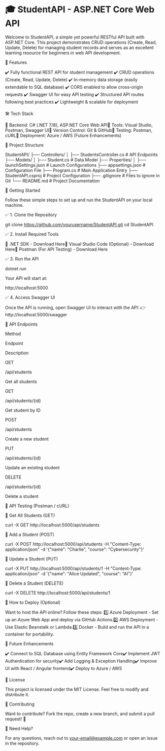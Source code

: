 # 🎓 StudentAPI - ASP.NET Core Web API

  

Welcome to StudentAPI, a simple yet powerful RESTful API built with ASP.NET Core. This project demonstrates CRUD operations (Create, Read, Update, Delete) for managing student records and serves as an excellent learning resource for beginners in web API development.

🚀 Features

✔️ Fully functional REST API for student management
✔️ CRUD operations (Create, Read, Update, Delete)
✔️ In-memory data storage (easily extendable to SQL database)
✔️ CORS enabled to allow cross-origin requests
✔️ Swagger UI for easy API testing
✔️ Structured API routes following best practices
✔️ Lightweight & scalable for deployment

🛠 Tech Stack

🔹 Backend: C# (.NET 7/8), ASP.NET Core Web API🔹 Tools: Visual Studio, Postman, Swagger UI🔹 Version Control: Git & GitHub🔹 Testing: Postman, cURL🔹 Deployment: Azure / AWS (Future Enhancements)

📂 Project Structure

StudentAPI/
├── Controllers/
│   ├── StudentsController.cs  # API Endpoints
├── Models/
│   ├── Student.cs  # Data Model
├── Properties/
│   ├── launchSettings.json  # Launch Configurations
├── appsettings.json  # Configuration File
├── Program.cs  # Main Application Entry
├── StudentAPI.csproj  # Project Configuration
├── .gitignore  # Files to ignore in Git
└── README.md  # Project Documentation

🎯 Getting Started

Follow these simple steps to set up and run the StudentAPI on your local machine.

✅ 1. Clone the Repository

git clone https://github.com/yourusername/StudentAPI.git
cd StudentAPI

✅ 2. Install Required Tools

🔹 .NET SDK - Download Here🔹 Visual Studio Code (Optional) - Download Here🔹 Postman (For API Testing) - Download Here

✅ 3. Run the API

dotnet run

Your API will start at:

http://localhost:5000

✅ 4. Access Swagger UI

Once the API is running, open Swagger UI to interact with the API:
👉 http://localhost:5000/swagger

📌 API Endpoints

Method

Endpoint

Description

GET

/api/students

Get all students

GET

/api/students/{id}

Get student by ID

POST

/api/students

Create a new student

PUT

/api/students/{id}

Update an existing student

DELETE

/api/students/{id}

Delete a student

🧪 API Testing (Postman / cURL)

🔹 Get All Students (GET)

curl -X GET http://localhost:5000/api/students

🔹 Add a Student (POST)

curl -X POST http://localhost:5000/api/students -H "Content-Type: application/json" -d '{"name": "Charlie", "course": "Cybersecurity"}'

🔹 Update a Student (PUT)

curl -X PUT http://localhost:5000/api/students/1 -H "Content-Type: application/json" -d '{"name": "Alice Updated", "course": "AI"}'

🔹 Delete a Student (DELETE)

curl -X DELETE http://localhost:5000/api/students/1

📜 How to Deploy (Optional)

Want to host the API online? Follow these steps:
1️⃣ Azure Deployment - Set up an Azure Web App and deploy via GitHub Actions.2️⃣ AWS Deployment - Use Elastic Beanstalk or Lambda.3️⃣ Docker - Build and run the API in a container for portability.

📌 Future Enhancements

✔️ Connect to SQL Database using Entity Framework Core✔️ Implement JWT Authentication for security✔️ Add Logging & Exception Handling✔️ Improve UI with React / Angular frontend✔️ Deploy to Azure / AWS

📜 License

This project is licensed under the MIT License. Feel free to modify and distribute it.

🤝 Contributing

Want to contribute? Fork the repo, create a new branch, and submit a pull request! 🚀

📧 Need Help?

For any questions, reach out to your-email@example.com or open an issue in the repository.
